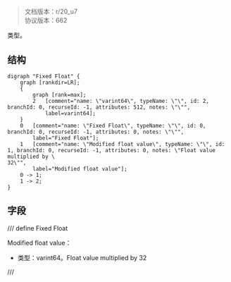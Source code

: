 # <!-- md:samp Fixed Float -->

> 文档版本：r/20_u7<br/>协议版本：662

<!-- md:samp Fixed Float -->类型。

## 结构

```viz
digraph "Fixed Float" {
	graph [rankdir=LR];
	{
		graph [rank=max];
		2	[comment="name: \"varint64\", typeName: \"\", id: 2, branchId: 0, recurseId: -1, attributes: 512, notes: \"\"",
			label=varint64];
	}
	0	[comment="name: \"Fixed Float\", typeName: \"\", id: 0, branchId: 0, recurseId: -1, attributes: 0, notes: \"\"",
		label="Fixed Float"];
	1	[comment="name: \"Modified float value\", typeName: \"\", id: 1, branchId: 0, recurseId: -1, attributes: 0, notes: \"Float value multiplied by \
32\"",
		label="Modified float value"];
	0 -> 1;
	1 -> 2;
}

```

## 字段

/// define
Fixed Float

Modified float value：<!-- md:samp varint64 -->

- 类型：varint64。Float value multiplied by 32


///
